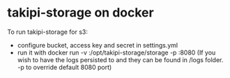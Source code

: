 takipi-storage on docker
========================

To run takipi-storage for s3:
- configure bucket, access key and secret in settings.yml
- run it with docker run -v <path>:/opt/takipi-storage/storage -p <port>:8080
  (If you wish to have the logs persisted to <path> and they can be found in <path>/logs folder. -p to override default 8080 port) 

